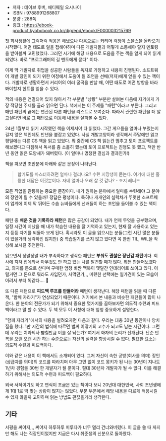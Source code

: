 
- 저자 : 데이브 후버, 애디웨일 오시나이
- ISBN : 9788991268807
- 분량 : 288쪽
- 링크 : https://ebook-product.kyobobook.co.kr/dig/epd/ebook/E000003215769

첫 회사생활에 그럭저럭 적응은 해냈으나 다음으로는 커리어 걱정이 스믈스믈 올라오기 시작했다. 어떤 태도로 일을 접해야하며 다른 개발자들과 어떻게 소통해야 할지 멘토링을 받아볼까 고민했었다. 그러던 시기에 해당 내용으로 도움을 주는 책을 알게 되어 읽게 되었다. 바로 "프로그래머의 길 멘토에게 묻다" 이다.

이제 막 개발자로 취업을 성공한 사람들을 독자로 가정하고 내용이 진행된다. 소프트웨어 개발 장인이 되기 위한 여정에서 도움이 될 조언을 선배(저자)에게 얻을 수 있는 책이다. 개발자로 생활하면서 커리어의 여러 굴곡을 만날 때, 어떤 태도로 어떤 방향을 바라봐야할지 힌트를 얻을 수 있다.

책의 내용은 연결되어 있지 않아서 각 부분별 "상황" 부분만 살펴본 다음에 자기에게 가장 적당한 주제를 골라 읽으면 된다. 책에서는 이 주제를 "패턴"이라고 부른다. 그리고 매번 패턴의 끝에는 연관된 다른 패턴을 리스트로 보여준다. 따라서 관련한 패턴을 더 알고싶다면 바로 그 패턴으로 이동해 내용을 살펴볼 수 있다.

24년 1월부터 읽기 시작했던 책을 이제서야 다 읽었다. 그간 게으름을 얼마나 부렸는지 길지 않은 책인데도 반년을 붙잡고 있었다. 사실 개발교양이라 생각해서 주말에만 읽고 평일에는 다른 CS 책을 읽고 있었다. 뭐 중간에 CS 책 읽는건 멈추고 토이 프로젝트를 해보겠다고 다짐해서 독서를 좀 소홀히 했는데 토이 프로젝트는 진행도 못 했고, 책만 반년 동안 읽은 모양새가 돼버렸다. (이 얼마나 멍청한 결심과 결과인가!)

책을 펴보면 초반분에 아래와 같은 문장이 나타난다.

> 합기도를 마스터하려면 얼마나 걸리나요? 수련 지망생이 묻는다. 여기에 대한 훌륭한 대답은 이것뿐이다. 자네 얼마나 오래 살 것 같나? - 조지 레너드 

모든 직업을 관통하는 중요한 문장이다. 내가 원하는 분야에서 얼마를 수련해야 그 분야의 장인이 될 수 있을까? 정답은 평생이다. 특히나 개개인의 실력차가 뚜렷한 소프트웨어 업계에 이제 막 뛰어든 수습 뉴비들에게 선배들이 하는 조언을 들어볼 수 있는 책이다.

패턴 중 **배운 것을 기록하라 패턴**은 많은 공감이 되었다. 내가 언제 무엇을 공부했으며, 일정 시간이 지났을 때 내가 학습한 내용을 잘 기억하고 있는지, 현재 잘 사용하고 있는지 등등 자기를 되돌아 보게 된다. 혹시라도 이 글을 읽으시는 분들(그런 시간 많은 분들이 있을거라 생각하진 않지만) 중 학습일기를 쓰지 않고 있다면 꼭 한번 TIL, WIL을 작성해 보시길 추천한다. 

읽으면서 정말정말 내가 부족하다고 생각한 패턴은 **부숴도 괜찮은 장난감 패턴**이다. 회사에 지쳐 집에와서 아무것도 안 하고 있는 나를 발견할 때가 많다. 뭐든 만들어보겠다고, 의지를 돈으로 산다며 구매한 엄청 비싼 맥북이 몇달간 인테리어로 쓰이고 있다. 이럴거면 그 돈으로 뭐라도 사입던가, 사먹던가,,, 미련한 선택에는 일가견이 있는 모습이 어려서 부터 똑같다.... 🪿

또 다른 패턴으로 **피드백 루프를 만들어라** 패턴이 생각난다. 해당 패턴을 읽을 때 다른 책, "함께 자라기"가 연상되었기 때문이다. 거기에서 본 내용과 비슷한 패턴들이 많이 나온다. 한 분야의 전문가가 되기 위해서 중요한 몇가지를 꼽아보자면 의도적 수련과 피드백이라고 말 할 수 있다. 두 책 모두 이 사항에 대해 엄청 중요하게 설명한다. 

"함께 자라기"에서의 내용을 빌려오자면 다음과 같다. 우리는 대충 30년 동안이나 양치질을 했다. 1만 시간의 법칙에 따르면 벌써 이딲기의 고수가 되고도 남는 시간이다. 그런데 우리는 치과의사 뺨칠만큼 이를 잘 닦는가? 여기서 화자의 논리가 전개된다. 단순 반복을 오랜 오랜 시간 하는 수준으로는 자신의 실력을 향상시킬 수 없다. 필요한 요소는 의도적 수련과 피드백이다.

이와 같은 내용이 이 책에서도 소개되어 있다. 그저 자신이 속한 공방(회사를 의미) 장인(상급자를 의미)의 코드를 따라치며 아무 고민 없이 코드 몽키가 된 나는 30년이 지나도 1년차 경험을 30번 한 개발자가 될 뿐이다. 절대 30년차 개발자가 될 수 없다. 이를 해결하기 위해서는 의도적 수련과 피드백이 필요하다. 

외국 서적이기도 하고 연식이 조금은 있는 책이다 보니 20년대 대한민국, 사회 초년생에게 1대 1로 딱 맞는 상황이 많지는 않았다. 부분 부분에서 해당 내용을 다르게 적용시킬 수 있지 않을까 고민하며 읽는 방법도 괜찮을거라 생각한다.

## 기타
서평을 써야지,,, 써야지 하루하루 미루다가 너무 멀리 건너와버렸다. 이 글을 쓸 때 까지만 해도 나는 직장인이었지만 지금은 다시 취준생의 신분으로 돌아왔다. 
